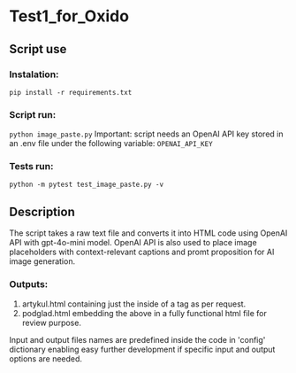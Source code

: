 # Test1_for_Oxido

## Script use
### Instalation: 
```pip install -r requirements.txt```

### Script run: 
```python image_paste.py```
Important: script needs an OpenAI API key stored in an .env file under the following variable:
```OPENAI_API_KEY```

### Tests run: 
```python -m pytest test_image_paste.py -v```

## Description
The script takes a raw text file and converts it into HTML code using OpenAI API with gpt-4o-mini model. OpenAI API is also used to place image placeholders with context-relevant captions and promt proposition for AI image generation.

### Outputs:
1. artykul.html containing just the inside of a <body> tag as per request.
2. podglad.html embedding the above in a fully functional html file for review purpose.

Input and output files names are predefined inside the code in 'config' dictionary enabling easy further development if specific input and output options are needed.
